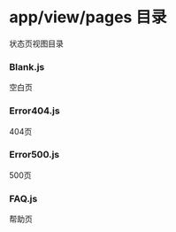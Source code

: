 # app/view/pages 目录
状态页视图目录
### Blank.js
空白页
### Error404.js
404页
### Error500.js
500页
### FAQ.js
帮助页
